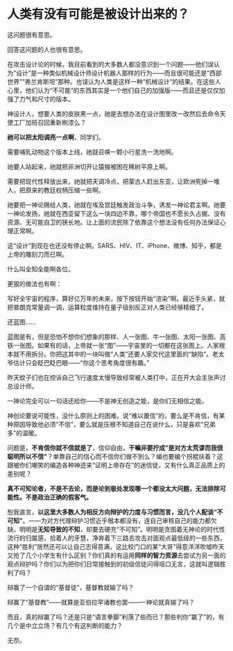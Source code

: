# 人类有没有可能是被设计出来的？

这问题很有意思。

回答这问题的人也很有意思。

在攻击设计论的时候，我目前看到的大多数人都没意识到一个问题——他们误认为“设计”是一种类似机械设计师设计机器人那样的行为——而且很可能还是“西部世界”“弗兰肯斯坦”那种。也误认为人类是这样一种“机械设计”的结果。在这些人心里，他们认为“不可能”的东西其实是一个他们自己的加强版——而且还是仅仅加强了力气和尺寸的版本。

  


神设计人，想要人类的皮肤黑一点，祂是去想办法在设计图里改一改然后去命令天使工厂加班召回重新刷漆么？

**祂可以把太阳调亮一点啊**，同学们。

需要哺乳动物这个版本上线，祂就召唤一颗小行星洗一洗地啊。

祂要人站起来，祂就把非洲切开让猿猴被困在稀树平原上啊。

需要把现代性释放出来，祂就把天调冷点，把蒙古人赶出东亚，让欧洲死掉一堆人，把原来的教廷权柄压缩一些啊。

祂要把一神论赐给人类，祂就在埃及宫廷触发政治斗争，诱发一神论君主啊。祂要一神论发扬，祂就在西亚留下这么一块四边不靠，哪个帝国也不愿长久占据、没有资源、无可能自卫的狭长地。让上面的流民除了依靠这个想法没有任何办法保证心理正常啊。

这“设计”到现在也还没有停止啊。SARS、HIV、IT、iPhone、微博、知乎，都是上帝的雕刻刀而已啊。

什么叫全知全能啊各位。

更狠的做法也有啊：

写好全宇宙的程序，算好亿万年的未来，按下按钮开始“渲染”啊。最近手头紧，就把普朗克常量调一调，运算粒度维持在量子级别反正对人类已经够精细了。

还蓝图……

蓝图是有，但是恐怕不想你们想象的那样、人一张图、牛一张图、太阳一张图、高铁一张图。如果有的话，上帝就一张“图”——宇宙里的一切都在这张图上。人家根本就不用拆分。你把这其中的一块叫做“人类”还要人家交代这里面的“缺陷”。老太爷估计只会眨巴眨巴眼——“你这个思考角度很有趣。”

昨天蚊子们也在控诉自己飞行速度太慢导致经常被人类打中，正在开大会主张声讨总设计师。

一神论完全可以一句话还给你——不是神无创造之能，是你们无相信之能。

神创论要说可能性，没什么原则上的困难。说“难以置信”的，要么是不肯信，有某种原因导致他必须“不信”，要么就是压根不知道自己在说什么，只是喜欢“兄弟多”的温暖。

问题是，**不肯信你就不信就是了**，信仰自由，**干嘛非要拧成“是对方太荒谬而我很聪明所以不信”**？单靠自己的信心而不信你们做不到么？编也要编个拐棍扶着？这跟被你们嘲笑的编造各种神迹来“证明上帝存在”的迷信徒，又有什么真正品质上的差别呢？

**真不可知论者，不是不去论，而是论到极处发现哪一个都没太大问题，无法排除可能性。不是政治正确的假客气。**

恕我直言，**以这里大多数人为相反方向辩护的力度与习惯而言，没几个人配谈“不可知”**。——为对方代理辩护习惯近乎根本都没有，连自己审核自己的能力都欠缺。明明是**无知导致的不知**，却要去硬充“不可知”。明明是贪图着无神论的时代性流行的归属感，拾着人的牙慧，净奔着下三路去攻击对面观点最低级的一些东西，这种“胜利”居然还可以让自己志得意满，这比校门口的某“大哥”得意洋洋吹嘘昨天又抢了几个小学生有什么区别？你们真的有运用**同样的智力资源**去尝试为另一面的观点辩护吗？你们以为把你们日常接触到的初级信徒问得哑口无言，这就叫逻辑胜利了吗？

辩赢了一个自谓的“基督徒”，基督教就输了吗？

辩赢了“基督教”——就算是亚伯拉罕诸教也罢——一神论就真输了吗？

而且，真的辩赢了吗？还是只是“语言拳脚”利落了些而已？那些判你“赢了”的，有几个是中立立场？有几个有这判断的能力？

无奈。




